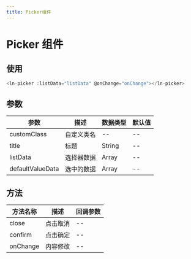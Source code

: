 ```yaml
---
title: Picker组件
---
```


# Picker 组件

## 使用

```javascript
<ln-picker :listData="listData" @onChange="onChange"></ln-picker>
```

## 参数

| 参数 | 描述 | 数据类型 | 默认值 |
| ---- | ---- | -------- | ------ |
| customClass  | 自定义类名  | --       | --     |
| title   | 标题  |    String    | --     |
| listData   | 选择器数据   | Array      | --     |
| defaultValueData   | 选中的数据   | Array      | --     |

## 方法

| 方法名称 | 描述 | 回调参数 |
| -------- | ---- | -------- |
| close       | 点击取消   | --       |
| confirm      | 点击确定  | --       |
| onChange       | 内容修改   | --       |
